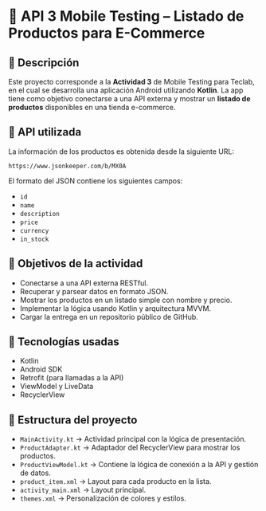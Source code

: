 # 🛒 API 3 Mobile Testing – Listado de Productos para E-Commerce

## 📱 Descripción

Este proyecto corresponde a la **Actividad 3** de Mobile Testing para Teclab, en el cual se desarrolla una aplicación Android utilizando **Kotlin**. La app tiene como objetivo conectarse a una API externa y mostrar un **listado de productos** disponibles en una tienda e-commerce.

## 🔗 API utilizada

La información de los productos es obtenida desde la siguiente URL:

```
https://www.jsonkeeper.com/b/MX0A
```

El formato del JSON contiene los siguientes campos:

- `id`
- `name`
- `description`
- `price`
- `currency`
- `in_stock`

## 🎯 Objetivos de la actividad

- Conectarse a una API externa RESTful.
- Recuperar y parsear datos en formato JSON.
- Mostrar los productos en un listado simple con nombre y precio.
- Implementar la lógica usando Kotlin y arquitectura MVVM.
- Cargar la entrega en un repositorio público de GitHub.

## 🧩 Tecnologías usadas

- Kotlin
- Android SDK
- Retrofit (para llamadas a la API)
- ViewModel y LiveData
- RecyclerView

## 📂 Estructura del proyecto

- `MainActivity.kt` → Actividad principal con la lógica de presentación.
- `ProductAdapter.kt` → Adaptador del RecyclerView para mostrar los productos.
- `ProductViewModel.kt` → Contiene la lógica de conexión a la API y gestión de datos.
- `product_item.xml` → Layout para cada producto en la lista.
- `activity_main.xml` → Layout principal.
- `themes.xml` → Personalización de colores y estilos.
